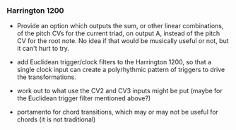 ### Harrington 1200

 - Provide an option which outputs the sum, or other linear combinations, of the pitch CVs for the current triad, on output A, instead of the pitch CV for the root note. No idea if that would be musically useful or not, but it can't hurt to try.

 - add Euclidean trigger/clock filters to the Harrington 1200, so that a single clock input can create a polyrhythmic pattern of triggers to drive the transformations.

 - work out to what use the CV2 and CV3 inputs might be put (maybe for the Euclidean trigger filter mentioned above?)

 - portamento for chord transitions, which may or may not be useful for chords (it is not traditional)
